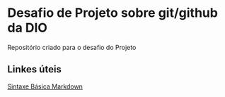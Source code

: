 # Desafio de Projeto sobre git/github da DIO
Repositório criado para o desafio do Projeto

## Linkes úteis
[Sintaxe Básica Markdown](https://www.markdownguide.org/getting-started/)

